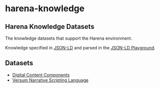 # harena-knowledge

## Harena Knowledge Datasets

The knowledge datasets that support the Harena environment.

Knowledge specified in [JSON-LD](https://json-ld.org/) and parsed in the [JSON-LD Playground](https://json-ld.org/playground/).

## Datasets
* [Digital Content Components](dcc)
* [Versum Narrative Scripting Language](versum)